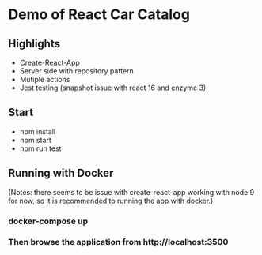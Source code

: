 # Demo of React Car Catalog

## Highlights 
- Create-React-App
- Server side with repository pattern
- Mutiple actions
- Jest testing
  (snapshot issue with react 16 and enzyme 3)

## Start
- npm install
- npm start
- npm run test

## Running with Docker
(Notes: there seems to be issue with create-react-app working with node 9 for now, so it is recommended to running the app with docker.)

### docker-compose up
### Then browse the application from http://localhost:3500

